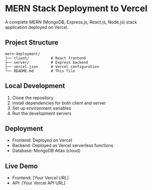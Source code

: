 # MERN Stack Deployment to Vercel

A complete MERN (MongoDB, Express.js, React.js, Node.js) stack application deployed on Vercel.

## Project Structure
```
mern-deployment/
├── client/          # React frontend
├── server/          # Express backend  
├── vercel.json      # Vercel configuration
└── README.md        # This file
```

## Local Development
1. Clone the repository
2. Install dependencies for both client and server
3. Set up environment variables
4. Run the development servers

## Deployment
- Frontend: Deployed on Vercel
- Backend: Deployed as Vercel serverless functions
- Database: MongoDB Atlas (cloud)

## Live Demo
- Frontend: [Your Vercel URL]
- API: [Your Vercel API URL]